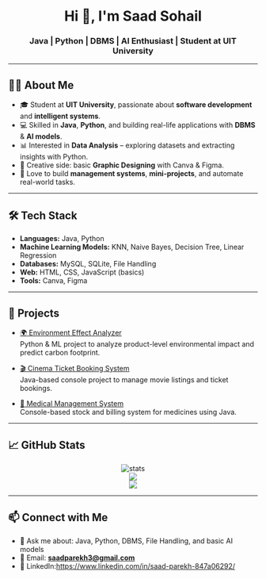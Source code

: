 <h1 align="center">Hi 👋, I'm Saad Sohail</h1>
<h3 align="center">Java | Python | DBMS | AI Enthusiast | Student at UIT University</h3>

---

## 👨‍💻 About Me
- 🎓 Student at **UIT University**, passionate about **software development** and **intelligent systems**.  
- 💻 Skilled in **Java**, **Python**, and building real-life applications with **DBMS** & **AI models**.  
- 📊 Interested in **Data Analysis** – exploring datasets and extracting insights with Python.  
- 🎨 Creative side: basic **Graphic Designing** with Canva & Figma.  
- 🚀 Love to build **management systems**, **mini-projects**, and automate real-world tasks.  

---

## 🛠️ Tech Stack
- **Languages:** Java, Python  
- **Machine Learning Models:** KNN, Naive Bayes, Decision Tree, Linear Regression  
- **Databases:** MySQL, SQLite, File Handling  
- **Web:** HTML, CSS, JavaScript (basics)  
- **Tools:** Canva, Figma  

---

## 📌 Projects
- [🌍 Environment Effect Analyzer](https://github.com/saadparekh/Environment-Effect-Analyzer)  
  Python & ML project to analyze product-level environmental impact and predict carbon footprint.  

- [🎬 Cinema Ticket Booking System](https://github.com/saadparekh/ManagementSystemCinema)  
  Java-based console project to manage movie listings and ticket bookings.  

- [💊 Medical Management System](https://github.com/saadparekh/Medical-Management-System)  
  Console-based stock and billing system for medicines using Java.  

---

## 📈 GitHub Stats
<p align="center">
  <img src="https://github-readme-stats.vercel.app/api?username=saadparekh&show_icons=true&theme=tokyonight" alt="stats" />
  <br>
  <img src="https://github-readme-streak-stats.herokuapp.com/?user=saadparekh&theme=tokyonight" />
  <br>
  <img src="https://github-readme-stats.vercel.app/api/top-langs/?username=saadparekh&layout=compact&theme=tokyonight" />
</p>

---

## 📫 Connect with Me
- 💬 Ask me about: Java, Python, DBMS, File Handling, and basic AI models  
- 📧 Email: **saadparekh3@gmail.com**  
- 💼 LinkedIn:https://www.linkedin.com/in/saad-parekh-847a06292/
